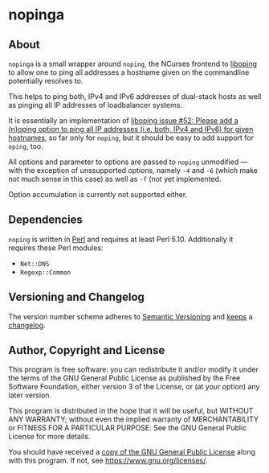 nopinga
=======

About
-----

`nopinga` is a small wrapper around `noping`, the NCurses frontend to
[liboping](https://github.com/octo/liboping) to allow one to ping all
addresses a hostname given on the commandline potentially resolves to.

This helps to ping both, IPv4 and IPv6 addresses of dual-stack hosts
as well as pinging all IP addresses of loadbalancer systems.

It is essentially an implementation of [liboping issue
#52: Please add a (n)oping option to ping all IP addresses (i.e. both,
IPv4 and IPv6) for given
hostnames](https://github.com/octo/liboping/issues/52), so far only
for `noping`, but it should be easy to add support for `oping`, too.

All options and parameter to options are passed to `noping` unmodified
— with the exception of unssupported options, namely `-4` and `-6`
(which make not much sense in this case) as well as `-f` (not yet
implemented.

Option accumulation is currently not supported either.


Dependencies
------------

`noping` is written in [Perl](https://www.perl.org/) and requires at
least Perl 5.10. Additionally it requires these Perl modules:

* `Net::DNS`
* `Regexp::Common`


Versioning and Changelog
------------------------

The version number scheme adheres to [Semantic
Versioning](https://semver.org/) and
[keeps](https://keepachangelog.com/en/1.0.0/) a
[changelog](CHANGELOG.md).


Author, Copyright and License
-----------------------------

This program is free software: you can redistribute it and/or modify
it under the terms of the GNU General Public License as published by
the Free Software Foundation, either version 3 of the License, or
(at your option) any later version.

This program is distributed in the hope that it will be useful, but
WITHOUT ANY WARRANTY; without even the implied warranty of
MERCHANTABILITY or FITNESS FOR A PARTICULAR PURPOSE.  See the
GNU General Public License for more details.

You should have received a [copy of the GNU General Public
License](LICENSE.md) along with this program.  If not, see
https://www.gnu.org/licenses/.
